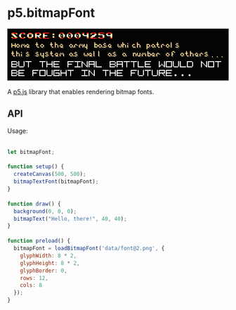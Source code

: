 p5.bitmapFont 
=============

![p5.bitmapFont](p5bitmapFont.png)

A [p5.js](http://p5js.org/) library that enables rendering bitmap fonts.


API
---

Usage:

```javascript

let bitmapFont;

function setup() {
  createCanvas(500, 500);
  bitmapTextFont(bitmapFont);
}

function draw() {
  background(0, 0, 0);
  bitmapText("Hello, there!", 40, 40);
}

function preload() {
  bitmapFont = loadBitmapFont('data/font@2.png', {
    glyphWidth: 8 * 2,
    glyphHeight: 8 * 2,
    glyphBorder: 0,
    rows: 12,
    cols: 8
  });
}

```
